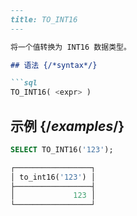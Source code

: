 ```markdown
---
title: TO_INT16
---

将一个值转换为 INT16 数据类型。

## 语法 {/*syntax*/}

```sql
TO_INT16( <expr> )
```

## 示例 {/*examples*/}

```sql
SELECT TO_INT16('123');

┌─────────────────┐
│ to_int16('123') │
├─────────────────┤
│             123 │
└─────────────────┘
```
```